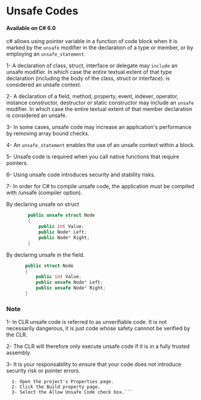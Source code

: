 # Unsafe Codes
#### Available on C# 6.0

  c# allows using pointer variable in a function of code block when it is marked by the ```unsafe``` modifier in the declaration of a type or member, or by employing an ```unsafe_statement```.
  
   1-  A declaration of class, struct, interface or delegate may ```include``` an unsafe modifier. In which case the entire textual extent of that type declaration (including the body of the class, struct or interface). is considered an unsafe context.
  
   2- A declaration of a field, method, property, event, indexer, operator, instance constructor, destructor or static constructor may include an ```unsafe``` modifier. In which case the entire textual extent of that member declaration is considered an unsafe.
   
   3- In some cases, unsafe code may increase an application's performance by removing array bound checks.
   
   4- An ```unsafe_statement``` enables the use of an unsafe context within a block.
   
   5- Unsafe code is required when you call native functions that require pointers.
    
   6- Using unsafe code introduces security and stability risks.
    
   7- In order for C# to compile unsafe code, the application must be compiled  with /unsafe (compiler option).
   
 By declaring unsafe on struct
  ```c#
          public unsafe struct Node
          {
              public int Value;
              public Node* Left;
              public Node* Right;
          }
  ```

By declaring unsafe in the field.
   ```c#
          public struct Node
          {
              public int Value;
              public unsafe Node* Left;
              public unsafe Node* Right;
          }
  ```
  
 ### Note
  1- In CLR unsafe code is referred to as unverifiable code. It is not necessarily dangerous, it is just code whose safety cannnot be verified by the CLR.
 
  2- The CLR will therefore only execute unsafe code if it is in a fully trusted assembly.
  
  3- It is your responsability to ensure that your code does not introduce security risk or pointer errors.
  
```To set this compiler option in the Visual Studio development environment
  1- Open the project's Properties page.
  2- Click the Build property page.
  3- Select the Allow Unsafe Code check box.```
